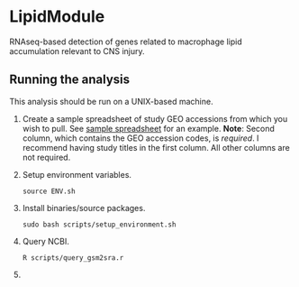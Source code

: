 # LipidModule

RNAseq-based detection of genes related to macrophage lipid accumulation relevant to CNS injury.

## Running the analysis

This analysis should be run on a UNIX-based machine.

1. Create a sample spreadsheet of study GEO accessions from which you wish to pull. See [sample spreadsheet](data/samples_sheet.csv) for an example. **Note**: Second column, which contains the GEO accession codes, is *required*. I recommend having study titles in the first column. All other columns are not required.

1. Setup environment variables.
    ```
    source ENV.sh
    ```   
1. Install binaries/source packages.
    ```
    sudo bash scripts/setup_environment.sh
    ```
1. Query NCBI.
    ```
    R scripts/query_gsm2sra.r
    ```
1.
